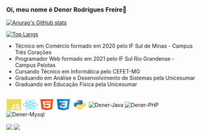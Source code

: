 ### Oi, meu nome é Dener Rodrigues Freire👋

[![Anurag's GitHub stats](https://github-readme-stats.vercel.app/api?username=denerdd7)](https://github.com/denerdd7/denerdd7)

[![Top Langs](https://github-readme-stats.vercel.app/api/top-langs/?username=denerdd7&langs_count=8)](https://github.com/denerdd7/denerdd7)

- Técnico em Comércio formado em 2020 pelo IF Sul de Minas - Campus Três Corações
- Programador Web formado em 2021 pelo IF Sul Rio Grandense - Campus Pelotas
- Cursando Técnico em Informática pelo CEFET-MG
- Graduando em Análise e Desenvolvimento de Sistemas pela Unicesumar
- Graduando em Educação Física pela Unicesumar

<div style="display: inline_block"><br>
  <img align="center" alt="Dener-Js" height="30" width="40" src="https://raw.githubusercontent.com/devicons/devicon/master/icons/javascript/javascript-plain.svg">
  <img align="center" alt="Dener-React" height="30" width="40" src="https://raw.githubusercontent.com/devicons/devicon/master/icons/react/react-original.svg">
  <img align="center" alt="Dener-HTML" height="30" width="40" src="https://raw.githubusercontent.com/devicons/devicon/master/icons/html5/html5-original.svg">
  <img align="center" alt="Dener-CSS" height="30" width="40" src="https://raw.githubusercontent.com/devicons/devicon/master/icons/css3/css3-original.svg">
  <img align="center" alt="Dener-Python" height="30" width="40" src="https://raw.githubusercontent.com/devicons/devicon/master/icons/python/python-original.svg">
  <img align="center" alt="Dener-Java" height="40" width="50" src="https://cdn.jsdelivr.net/gh/devicons/devicon/icons/java/java-original-wordmark.svg">
  <img align="center" alt="Dener-PHP" height="40" width="50" src="https://cdn.jsdelivr.net/gh/devicons/devicon/icons/php/php-original.svg">
  <img align="center" alt="Dener-Mysql" height="40" width="50" src="https://cdn.jsdelivr.net/gh/devicons/devicon/icons/mysql/mysql-original-wordmark.svg">
</div>

<div style="display: inline_block"><br>
  <a href = "mailto:denerrdr7@gmail.com"><img src="https://img.shields.io/badge/-Gmail-%23333?style=for-the-badge&logo=gmail&logoColor=white" target="_blank"></a>
  <a href="https://br.linkedin.com/in/dener-rodrigues" target="_blank"><img src="https://img.shields.io/badge/-LinkedIn-%230077B5?style=for-the-badge&logo=linkedin&logoColor=white" target="_blank"></a> 
</div>
